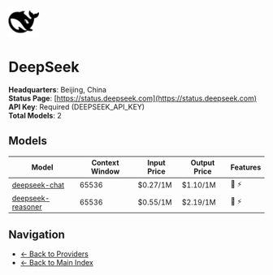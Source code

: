 <img src="./logo.svg" alt="DeepSeek Logo" height="60">

# DeepSeek

**Headquarters**: Beijing, China  
**Status Page**: [https://status.deepseek.com](https://status.deepseek.com)  
**API Key**: Required (DEEPSEEK_API_KEY)  
**Total Models**: 2

## Models

| Model | Context Window | Input Price | Output Price | Features |
|-------|----------------|-------------|--------------|----------|
| [deepseek-chat](./models/deepseek-chat.md) | 65536 | $0.27/1M | $1.10/1M | <span title="Text Processing">📝</span> <span title="Response Streaming">⚡</span> |
| [deepseek-reasoner](./models/deepseek-reasoner.md) | 65536 | $0.55/1M | $2.19/1M | <span title="Text Processing">📝</span> <span title="Response Streaming">⚡</span> |

## Navigation

- [← Back to Providers](../README.md)
- [← Back to Main Index](../../README.md)
